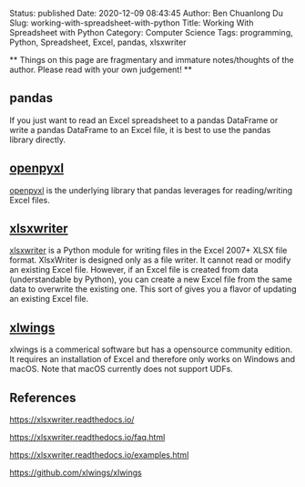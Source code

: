 Status: published
Date: 2020-12-09 08:43:45
Author: Ben Chuanlong Du
Slug: working-with-spreadsheet-with-python
Title: Working With Spreadsheet with Python
Category: Computer Science
Tags: programming, Python, Spreadsheet, Excel, pandas, xlsxwriter

**
Things on this page are
fragmentary and immature notes/thoughts of the author.
Please read with your own judgement!
**

## pandas

If you just want to read an Excel spreadsheet to a pandas DataFrame 
or write a pandas DataFrame to an Excel file, 
it is best to use the pandas library directly.

## [openpyxl](https://foss.heptapod.net/openpyxl/openpyxl)

[openpyxl](https://foss.heptapod.net/openpyxl/openpyxl)
is the underlying library that pandas leverages for reading/writing Excel files.

## [xlsxwriter](https://github.com/jmcnamara/XlsxWriter)
[xlsxwriter](https://github.com/jmcnamara/XlsxWriter)
is a Python module for writing files in the Excel 2007+ XLSX file format.
XlsxWriter is designed only as a file writer. 
It cannot read or modify an existing Excel file.
However,
if an Excel file is created from data (understandable by Python),
you can create a new Excel file from the same data to overwrite the existing one. 
This sort of gives you a flavor of updating an existing Excel file.

## [xlwings](https://www.xlwings.org/)
xlwings is a commerical software but has a opensource community edition. 
It requires an installation of Excel and therefore only works on Windows and macOS. 
Note that macOS currently does not support UDFs.

## References 

https://xlsxwriter.readthedocs.io/

https://xlsxwriter.readthedocs.io/faq.html

https://xlsxwriter.readthedocs.io/examples.html

https://github.com/xlwings/xlwings